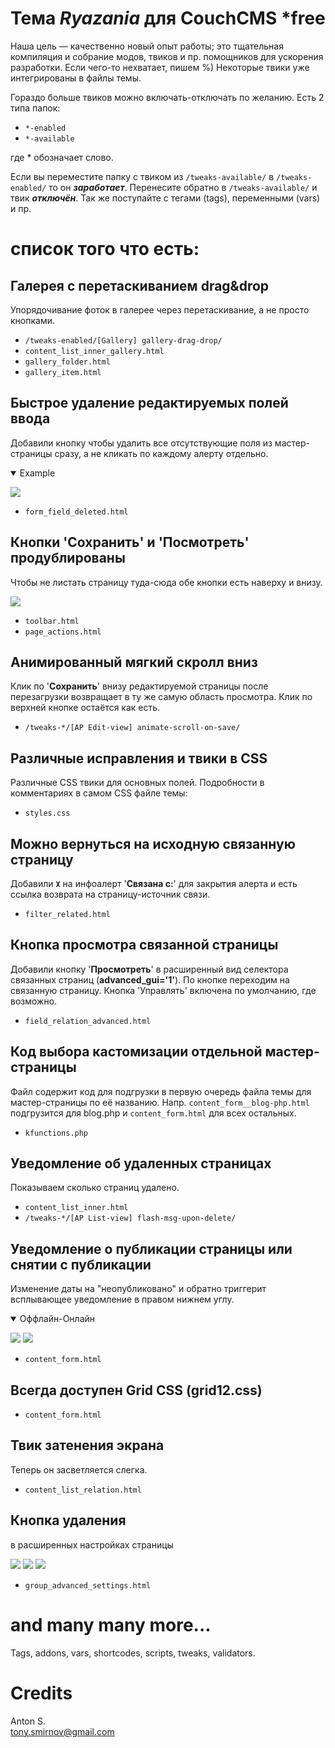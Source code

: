 # Тема *Ryazania* для CouchCMS *free

Наша цель — качественно новый опыт работы; это тщательная компиляция и собрание модов, твиков и пр. помощников для ускорения разработки. Если чего-то нехватает, пишем %) Некоторые твики уже интегрированы в файлы темы.

Гораздо больше твиков можно включать-отключать по желанию. Есть 2 типа папок:

+ `*-enabled`
+ `*-available`

где \* обозначает слово.

Если вы переместите папку с твиком из `/tweaks-available/` в `/tweaks-enabled/` то он ***заработает***. Перенесите обратно в `/tweaks-available/` и твик ***отключён***. Так же поступайте с тегами (tags), переменными (vars) и пр.

# список того что есть:

## Галерея с перетаскиванием drag&drop

Упорядочивание фоток в галерее через перетаскивание, а не просто кнопками.

- `/tweaks-enabled/[Gallery] gallery-drag-drop/`
- `content_list_inner_gallery.html`
- `gallery_folder.html`
- `gallery_item.html`

## Быстрое удаление редактируемых полей ввода

Добавили кнопку чтобы удалить все отсутствующие поля из мастер-страницы сразу, а не кликать по каждому алерту отдельно.

<details open><summary>Example</summary>

![](assets/images/delete-all.png)
</details>

- `form_field_deleted.html`

## Кнопки '**Сохранить**' и '**Посмотреть**' продублированы

Чтобы не листать страницу туда-сюда обе кнопки есть наверху и внизу.

![](assets/images/save-top-right.png)

- `toolbar.html`
- `page_actions.html`

## Анимированный мягкий скролл вниз

Клик по '**Сохранить**' внизу редактируемой страницы после перезагрузки возвращает в ту же самую область просмотра. Клик по верхней кнопке остаётся как есть.

- `/tweaks-*/[AP Edit-view] animate-scroll-on-save/`

## Различные исправления и твики в CSS

Различные CSS твики для основных полей. Подробности в комментариях в самом CSS файле темы:

- `styles.css`

## Можно вернуться на исходную связанную страницу

Добавили **`X`** на инфоалерт '**Связана с:**' для закрытия алерта и есть ссылка возврата на страницу-источник связи.

- `filter_related.html`

## Кнопка просмотра связанной страницы

Добавили кнопку '**Просмотреть**' в расширенный вид селектора связанных страниц (**advanced_gui='1'**). По кнопке переходим на связанную страницу. Кнопка 'Управлять' включена по умолчанию, где возможно.

- `field_relation_advanced.html`


## Код выбора кастомизации отдельной мастер-страницы

Файл содержит код для подгрузки в первую очередь файла темы для мастер-страницы по её названию. Напр. `content_form__blog-php.html` подгрузится для blog.php и `content_form.html` для всех остальных.

- `kfunctions.php`

## Уведомление об удаленных страницах

Показываем сколько страниц удалено.

- `content_list_inner.html`
- `/tweaks-*/[AP List-view] flash-msg-upon-delete/`

## Уведомление о публикации страницы или снятии с публикации

Изменение даты на "неопубликовано" и обратно триггерит всплывающее уведомление в правом нижнем углу.

<details open><summary>Оффлайн-Онлайн</summary>

![](assets/images/unpublished-toastr.png)
![](assets/images/unpublished-revert-toastr.png)
</details>

- `content_form.html`

## Всегда доступен Grid CSS (grid12.css)

- `content_form.html`

## Твик затенения экрана

Теперь он засветляется слегка.

- `content_list_relation.html`

## Кнопка удаления

в расширенных настройках страницы

![](assets/images/page-delete-btn.png)
![](assets/images/page-delete-confirm.png)
![](assets/images/page-delete-success.png)

- `group_advanced_settings.html`


# and many many more...

Tags, addons, vars, shortcodes, scripts, tweaks, validators.

# Credits

Anton S.\
tony.smirnov@gmail.com
